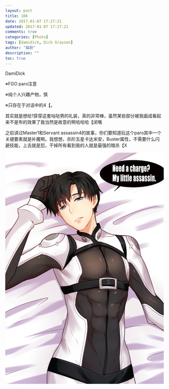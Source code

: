 ```yaml
---
layout: post
title: 166
date: 2017-01-07 17:27:21
updated: 2017-01-07 17:27:21
comments: true
categories: [Photo]
tags: [damidick, Dick Grayson]
author: "猫厨"
description: ""
toc: true
---
```


<p>DamiDick</p> 
<p>※FGO paro注意</p> 
<p>※纯个人兴趣产物，慎</p> 
<p>※只存在于对话中的4【。</p> 
<p>其实就是想给1穿穿这套咕哒男的礼装，真的非常棒，虽然某些部分被我画成看起来不是布的效果了我当然是故意的啊哈哈哈【闭嘴</p> 
<p>之前讲过Master1和Servant assassin4的故事，你们要知道玩这个paro其中一个关键要素就是补魔啊。我想想，杀阶五星卡达米安，Buster属性，不需要什么闪避技能，上去就是怼，干掉所有看到我的人就是最强的暗杀【X</p>

![](https://raw.githubusercontent.com/alicewish/meowchain247/master/img_cVZNdzJtQk9JV2VsT1dKcXA0aXdha0NJblMzREhGVGlZZGVoUnpGK1hnNzczZEsxdWpCVk1BPT0.jpg)
